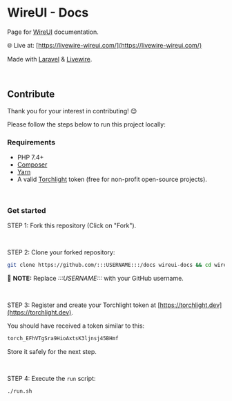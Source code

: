 # WireUI - Docs

Page for [WireUI](https://github.com/PH7-Jack/wireui) documentation.

🌐 Live at: [https://livewire-wireui.com/](https://livewire-wireui.com/)

Made with [Laravel](https://laravel.com) & [Livewire](https://laravel-livewire.com).

<br/>

## Contribute

Thank you for your interest in contributing! 😊

Please follow the steps below to run this project locally:

### Requirements

- PHP 7.4+
- [Composer](https://getcomposer.org)
- [Yarn](https://yarnpkg.com)
- A valid [Torchlight](https://torchlight.dev) token (free for non-profit open-source projects).

</br>

### Get started

STEP 1: Fork this repository (Click on "Fork").

<br/>

STEP 2: Clone your forked repository:

```bash
git clone https://github.com/:::USERNAME:::/docs wireui-docs && cd wireui-docs
```

📝 **NOTE:** Replace *:::USERNAME:::* with your GitHub username.

<br/>

STEP 3:  Register and create your Torchlight token at [https://torchlight.dev](https://torchlight.dev).

You should have received a token similar to this:

```bash
torch_EFhVTgSra9HioAxtsK3ljnsj45BHmf
```

Store it safely for the next step.

<br/>

STEP 4: Execute the `run` script:

```bash
./run.sh
```
